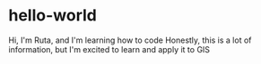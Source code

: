 # hello-world
Hi, I'm Ruta, and I'm learning how to code
Honestly, this is a lot of information, but I'm excited to learn and apply it to GIS
